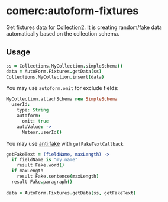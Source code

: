# comerc:autoform-fixtures
Get fixtures data for [Collection2](https://github.com/aldeed/meteor-collection2). It is creating random/fake data automatically based on the collection schema. 

Usage
-----
```coffee
ss = Collections.MyCollection.simpleSchema()
data = AutoForm.Fixtures.getData(ss)
Collections.MyCollection.insert(data)
```
You may use `autoform.omit` for exclude fields:
```coffee
MyCollection.attachSchema new SimpleSchema
  userId:
    type: String
    autoform:
      omit: true
    autoValue: ->
      Meteor.userId()
```
You may use [anti:fake](https://github.com/anticoders/meteor-fake/) with `getFakeTextCallback`

```coffee
getFakeText = (fieldName, maxLength) ->
  if fieldName is "my.name"
    result Fake.word()
  if maxLength
    result Fake.sentence(maxLength)
  result Fake.paragraph()
  
data = AutoForm.Fixtures.getData(ss, getFakeText)
```
